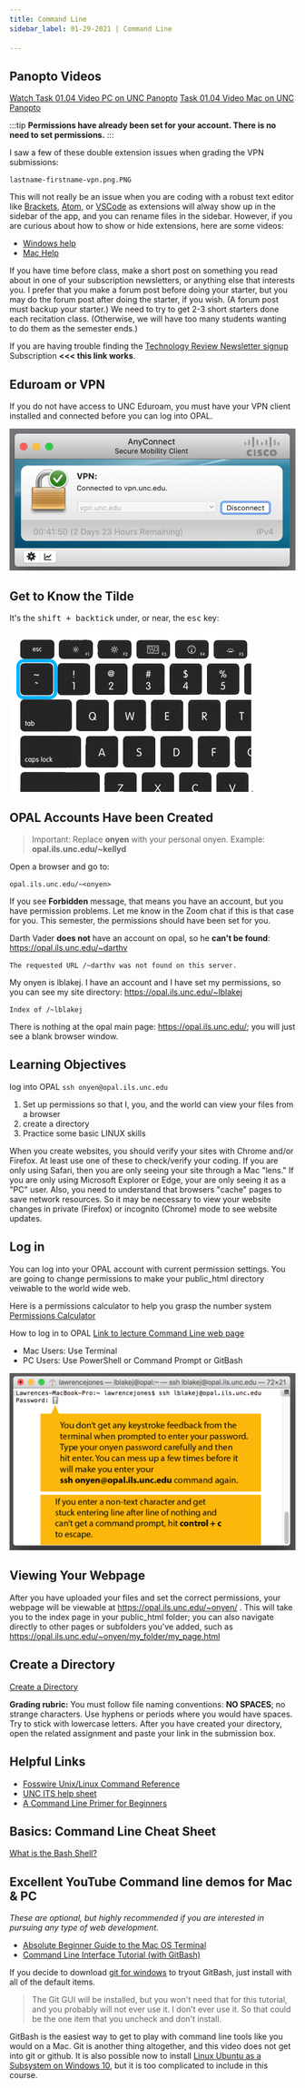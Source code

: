 ```yaml
---
title: Command Line
sidebar_label: 01-29-2021 | Command Line

---
```


## Panopto Videos
[Watch Task 01.04 Video PC on UNC Panopto](https://uncch.hosted.panopto.com/Panopto/Pages/Viewer.aspx?id=62ced691-1057-4b97-b6a3-acc2000e9d43)
[Task 01.04 Video Mac on UNC Panopto](https://uncch.hosted.panopto.com/Panopto/Pages/Viewer.aspx?id=1aef65d8-0474-4751-adf7-acc00141804f)


:::tip
**Permissions have already been set for your account. There is no need to set permissions.**
:::

I saw a few of these double extension issues when grading the VPN submissions:

```
lastname-firstname-vpn.png.PNG
```

This will not really be an issue when you are coding with a robust text editor like [Brackets](http://brackets.io/), [Atom](https://atom.io/), or [VSCode](https://code.visualstudio.com/) as extensions will alway show up in the sidebar of the app, and you can rename files in the sidebar. However, if you are curious about how to show or hide extensions, here are some videos:

* [Windows help](https://www.youtube.com/watch?v=PoTah9YBG2Y)
* [Mac Help](https://www.youtube.com/watch?v=ylbme95jnEo)

If you have time before class, make a short post on something you read about in one of your subscription newsletters, or anything else that interests you. I prefer that you make a forum post before doing your starter, but you may do the forum post after doing the starter, if you wish. (A forum post must backup your starter.) We need to try to get 2-3 short starters done each recitation class. (Otherwise, we will have too many students wanting to do them as the semester ends.)

If you are having trouble finding the [Technology Review Newsletter signup](https://forms.technologyreview.com/the-download/) Subscription **<<< this link works**.


## Eduroam or VPN

If you do not have access to UNC Eduroam, you must have your VPN client installed and connected before you can log into OPAL.

![vpn image](/img/active-vpn-example.png)

## Get to Know the Tilde

It's the <kbd>shift + backtick</kbd> under, or near, the <kbd>esc</kbd> key:

![tilde](/img/tilde.png).


## OPAL Accounts Have been Created

>Important: Replace **onyen** with your personal onyen. Example: **opal.ils.unc.edu/~kellyd**

Open a browser and go to:

```
opal.ils.unc.edu/~<onyen>
```  

If you see **Forbidden** message, that means you have an account, but you have permission problems. Let me know in the Zoom chat if
this is that case for you. This semester, the permissions should have been set for you.

Darth Vader **does not** have an account on opal, so he **can't be found**: <https://opal.ils.unc.edu/~darthv>

```
The requested URL /~darthv was not found on this server.
```

My onyen is lblakej. I have an account and I have set my permissions, so you can see my site directory: <https://opal.ils.unc.edu/~lblakej>

```
Index of /~lblakej
```

There is nothing at the opal main page: <https://opal.ils.unc.edu/>; you will just see a blank browser window.

## Learning Objectives

log into OPAL ```ssh onyen@opal.ils.unc.edu```
1. Set up permissions so that I, you, and the world can view your files from a browser
3. create a directory
4. Practice some basic LINUX skills


When you create websites, you should verify your sites with Chrome and/or Firefox. At least use one of these to check/verify your coding. If you are only using Safari, then you are only seeing your site through a Mac "lens." If you are only using Microsoft Explorer or Edge, your are only seeing it as a "PC" user. Also, you need to understand that browsers "cache" pages to save network resources. So it may be necessary to view your website changes in private (Firefox) or incognito (Chrome) mode to see website updates.

## Log in

You can log into your OPAL account with current permission settings. You are going to change permissions to make your public_html directory veiwable to the world wide web.

Here is a permissions calculator to help you grasp the number system [Permissions Calculator](http://permissions-calculator.org/)

How to log in to OPAL
[Link to lecture Command Line web page](https://ils.unc.edu/courses/2020_spring/inls161_001/02a.03.command-line.html)

* Mac Users: Use Terminal
* PC Users: Use PowerShell or Command Prompt or GitBash

![password prompt image](/img/terminal-password-prompt.png)


## Viewing Your Webpage

After you have uploaded your files and set the correct permissions, your webpage will be viewable at https://opal.ils.unc.edu/~onyen/ . This will take you to the index page in your public_html folder; you can also navigate directly to other pages or subfolders you've added, such as https://opal.ils.unc.edu/~onyen/my_folder/my_page.html

## Create a Directory

[Create a Directory](https://ils.unc.edu/courses/2020_spring/inls161_001/02b.02.new-directory.html)

**Grading rubric:** You must follow file naming conventions: **NO SPACES**; no strange characters. Use hyphens or periods where you would have spaces. Try to stick with lowercase letters. After you have created your directory, open the related assignment and paste your link in the submission box.


## Helpful Links

* [Fosswire Unix/Linux Command Reference](https://files.fosswire.com/2007/08/fwunixref.pdf)
* [UNC ITS help sheet](https://github.com/ljonesdesign/161-recitations/blob/master/docs/files/unc-unix-help.pdf)
* [A Command Line Primer for Beginners](https://lifehacker.com/a-command-line-primer-for-beginners-5633909)


## Basics: Command Line Cheat Sheet
[What is the Bash Shell?](https://en.wikipedia.org/wiki/Bash_(Unix_shell))

## Excellent YouTube Command line demos for Mac & PC

*These are optional, but highly recommended if you are interested in pursuing any type of web development.*

* [Absolute Beginner Guide to the Mac OS Terminal](https://www.youtube.com/watch?v=aKRYQsKR46I)
* [Command Line Interface Tutorial (with GitBash)](https://www.youtube.com/watch?v=sw9kdFka8rA)

If you decide to download [git for windows](https://gitforwindows.org) to tryout GitBash, just install with all of the default items.  

> The Git GUI will be installed, but you won't need that for this tutorial, and you probably will not ever use it. I don't ever use it. So that could be the one item that you uncheck and don't install.

GitBash is the easiest way to get to play with command line tools like you would on a Mac. Git is another thing altogether, and this video does not get into git or github. It is also possible now to install [Linux Ubuntu as a Subsystem on Windows 10](https://docs.microsoft.com/en-us/windows/wsl/install-win10), but it is too complicated to include in this course.

